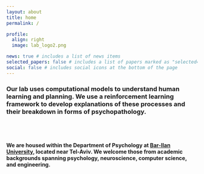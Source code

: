 ```yaml
---
layout: about
title: home
permalink: /

profile:
  align: right
  image: lab_logo2.png

news: true # includes a list of news items
selected_papers: false # includes a list of papers marked as "selected={true}"
social: false # includes social icons at the bottom of the page
---
```


### Our lab uses **computational models** to understand human **learning** and **planning**. We use a reinforcement learning framework to develop explanations of these processes and their breakdown in forms of **psychopathology**.

<br/>
<br/>

#### We are housed within the Department of Psychology at [Bar-Ilan University](https://psychology.biu.ac.il/en), located near Tel-Aviv. We welcome those from academic backgrounds spanning psychology, neuroscience, computer science, and engineering.
